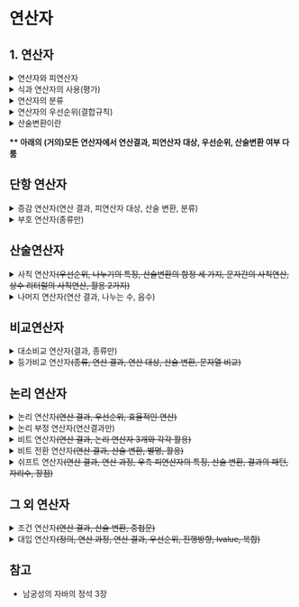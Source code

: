 # 연산자
## 1. 연산자
<details>
<summary>연산자와 피연산자</summary>
<div markdown = 1>

- 연산자 : 연산을 수행하는 기호
- 피연산자 : 연산의 대상(수식, 리터럴, 변수, 상수)
</div>
</details>

<details>
<summary>식과 연산자의 사용(평가)</summary>
<div markdown = 1>

- 연산자와 피연산자의 조합
- 평가(evaluation)
    - 식을 계산하여 결과를 얻는 것
    - 피연산자의 타입은 결과의 타입과 동일
- 식을 평가하여 '사용'해야한다. 대입연산자를 통해 변수에 대입하거나, System.out.print()로 화면에 출력하는 방법 등이 있다.
</div>
</details>

<details>
<summary>연산자의 분류</summary>
<div markdown = 1>

- 기능
    - 산술, 논리, 비교, 대입, 그 외(형변환, 삼항, instanceof..)
- 피연산자의 개수
    - 단항, 이항, 삼항
</div>
</details>

<details>
<summary>연산자의 우선순위(결합규칙)</summary>
<div markdown = 1>

- 산술 > 비교 > 논리 > 대입
- 단항 > 이항 > 삼항
- 연산자의 결합규칙(우선순위가 같을 때)
    - **단항 연산자**와 **대입 연산자**를 제외한 모든 연산의 진행방향은 **왼쪽 ➝ 오른쪽**
</details>

<details>
<summary>산술변환이란</summary>
<div markdown = 1>

- (이항 연산자의)연산 전에 피연산자 타입을 일치시키기 위해 일어나는 자동형변환
- 규칙
    1. 두 피연산자의 타입을 일치시킨다(보다 큰 타입으로)
        - 값 손실 최소화
    2. 피연산자의 타입이 int보다 작은타입이면 int로 변환(이 특징 잊기 쉬우니 주의하기)
        - 정수형 중 int가 가장 효율적으로 처리되는 기본 타입
</details>

**\*\* 아래의 (거의)모든 연산자에서 연산결과, 피연산자 대상, 우선순위, 산술변환 여부 다룸**

## 단항 연산자
<details>
<summary>증감 연산자(연산 결과, 피연산자 대상, 산술 변환, 분류)</summary>
<div markdown = 1>

- ++, --
- 연산 결과
    - 피연산자에 '저장된 값'을 1 증가 또는 감소시킴
- 피연산자
    - 피연산자로 정수, 실수 가능하나 상수는 불가능(변경이 불가하기 때문)
- 산술변환이 발생하지 않음
- 문자관련 계산에 유리(형변환이 없어서)
- 전위형
    - 값이 참조되기 전에 증가
- 후위형
    - 값이 참조된 후에 증가
</details>

<details>
<summary>부호 연산자(종류만)</summary>
<div markdown = 1>

- '-'
    - 피연산자의 부호를 반대로 변경함
- '+'
    - 하는 일이 없다
</details>

## 산술연산자
<details>
<summary>사칙 연산자<del>(우선순위, 나누기의 특징, 산술변환의 함정 세 가지, 문자간의 사칙연산, 상수 리터럴의 사칙연산, 활용 2가지)</del></summary>
<div markdown = 1>

- 내가 아는 그 사칙 연산자
- 우선순위
    - *, /, % > +, -
- 나누기의 특징
    - 피연산자 타입 == 결과값 타입
        - 실수 결과를 얻으려면, 피연산자 중 하나가 실수 타입이어야
        - int형인 경우, 나누기 결과값에서 소수점 이하 값은 버려짐
    - 나누는 수가 0
        - 피연산자가 정수형(0)인 경우 ➝ ArithmeticException
        - 피연산자가 실수형(0.0, 0.0f)인 경우 ➝ Infinity
- 산술변환의 함정 세가지
    1. 연산 시 int보다 작은 타입은 int로 형변환
        - 결과값이 int형 ➝ 명시적 형변환이 필요
        
            ``` 
            byte a = 10;
            byte b = 20;
            // byte c = a + b; //컴파일 에러 발생
            byte c = (byte)(a + b);
            ```
    2. 1번의 해결방법 적용 시 overflow로 값손실 발생
        - overflow 방지를 위해 미리 큰 자료형 사용하기
        
            ``` 
            byte a = 100;
            byte b = 200;
            // byte c = (byte)(a + b); 
            // 에러 발생 
            // 자료형의 범위를 넘음
            int c = a + b;
            ```
    3. 연산의 결과가 overflow
        - 피연산자를 보다 큰 타입으로 미리 명시적 형변환
            ```
            int a = 1_000_000;
            int b = 2_000_000;
            long c = a * b: //2,000,000,000,000
            // 실제 결과값 : -1454759936
            long d = (long)a * b;
            // 2,000,000,000,000
            ```
    4. 순서를 고려하여 식 작성하기
        - 같은 의미의 식이라도 연산의 순서에 따라 다른 결과가 나올 수 있다
            ```
            int a = 1_000_000;
            
            long b = a * a / a;
            // -727
            long c = a / a * a;
            //1,000,000
            ```
- 문자간의 사칙연산
    - 문자(char)는 유니코드(정수)로 저장됨
    - 정수간의 사칙연산과 동일
    - 'a'==97, 'A'==65, '0'==48 
- 상수 or 리터럴 간의 사칙연산
    - 컴파일러가 미리 덧셈 연산을 수행(=실행 시에 연산 수행x)
    - 그래서 리터럴 연산을 풀어써도 실행 시의 성능에는 차이가 없음
- 사칙연산을 활용 2가지
    - 실수의 소수점 n자리수 이하 버리기
    - 반올림
</details>

<details>
<summary>나머지 연산자(연산 결과, 나누는 수, 음수)</summary>
<div markdown = 1>

- 연산 결과
    - 나머지 값을 결과로 반환
- 나누기와 동일하게 나누는 수로 0은 사용 불가
- 연산자는 나누는 수로 음수도 허용하나, 부호는 무시 됨
</details>

## 비교연산자
<details>
<summary>대소비교 연산자(결과, 종류만)</summary>
<div markdown = 1>

- 연산 결과 
    - 두 피연산자의 값의 크기를 비교
- 종류
    - \>, <, >=, <=
</details>

<details>
<summary>등가비교 연산자<del>(종류, 연산 결과, 연산 대상, 산술 변환, 문자열 비교)</del></summary>
<div markdown = 1>

- ==, !=
- 연산 결과
    - 두 피연산자의 값이 같은지 다른지를 비교
- 연산 대상
    - 모든 자료형에 사용 가능
    - 기본형
        - 변수에 저장된 값이 같은지 확인
        - 객체의 주소값을 비교
- 산술변환
    - 실수타입의 비교
        - 소수점 이하의 값이 0이상인 실수를 2진수로 변환할 때 오차 발생
        - double, float타입의 값을 비교할 때 double을 float으로 형변환한 다음 비교해야
- 문자열 비교
    - 문자열 내용을 비교하기 위해서는 반드시 ==가 아닌 equals()를 사용
</details>

## 논리 연산자
<details>
<summary>논리 연산자<del>(연산 결과, 우선순위, 효율적인 연산)</del></summary>
<div markdown = 1>

- 연산 결과
    - || (OR 결합)
        - 피연산자 중 어느 한 쪽만 true이어도 true
    - && (And 결합)
        - 피연산자 양 쪽 다 true여야 true
- 우선 순위
    - && > ||
- 효율적인 연산
    - || 
        - 좌측 연산자가 true이면 우측 피연산자의 값은 평가 x
    - &&
        - 좌측 연산자가 false이면 우측 피연산자의 값은 평가 x
</details>

<details>
<summary>논리 부정 연산자(연산결과만)</summary>
<div markdown = 1>

- !x
- 연산 결과
    - 피연산자와 반대되는 boolean값
</details>

<details>
<summary>비트 연산자<del>(연산 결과, 논리 연산자 3개와 각각 활용)</del></summary>
<div markdown = 1>

- 피연산자를 비트단위로 논리연산
- 연산 결과
    - | (OR 연산자)
        - 피연산자 중 한 쪽의 값이 1이면 1을 결과로, 그 외는 0
        - 특정 비트의 값을 변경할 떄 주로 사용
            ```
            // 마지막 4bit를 0xF로 변환
                10101011
            OR  00001111
            --------------
                10101111
            ```
    - & (AND 연산자)
        - 피연산자 양쪽의 값이 1이면 1을 결과로, 그 외는 0
        - 주로 특정 비트의 값을 뽑아낼 때 사용
            ```
            // 마지막 4bit를 뽑아내기
                10101011
            AND 00001111
            --------------
                00001011
                ```
    - ^ (XOR 연산자)
        - 피연산자의 값이 다르면 1, 그 외는 0
        - 같은 값으로 XOR연산을 두 번 하면 원래의 값으로 돌아오는 특징
            ```
            // 간단한 암호화
                10101011
            XOR 00001111
            --------------
                10100100

                10100100
            XOR 00001111
            --------------
                10101011 // 원래의 값으로 돌아옴
            ```
</details>

<details>
<summary>비트 전환 연산자<del>(연산 결과, 산술 변환, 별명, 활용)</del></summary>
<div markdown = 1>

- 연산 결과
    - 피연산자를 2진수로 표현했을 때, 0은 1로, 1은 0으로 바꿈
- 산술 변환
    - 단항 연산이지만 피연산자의 타입이 int보다 작으면 int로 산술 변환 후 연산
- a.k.a. '1의 보수' 연산자
- 활용
    - 양의 정수 p에대한 음의 정수 -p를 얻으려면
        - ~p +1
    - 음의 정수 p에대한 양의 정수 p를 얻으려면
        - ~(p-1) (같지만.. 가독성을 위해)
</details>

<details>
<summary>쉬프트 연산자<del>(연산 결과, 연산 과정, 우측 피연산자의 특징, 산술 변환, 결과의 패턴, 자리수, 장점)</del></summary>
<div markdown = 1>

- 연산결과
    - 피연산자의 각 자리(2진수로 표현 시) 오른쪽(>>) 또는 왼쪽(<<)으로 이동
- 연산 과정
    1. 좌측 피연산자 수 만큼 자리 이동
    2. 자리이동으로 저장범위를 벗어난 값들은 버려지고 빈자리는 0(양수) 또는 1(음수)로 채워짐
- 우측 피연산자
    - 정수만 가능
    - 음수일 경우 부호없는 정수로 자동 형변환
- 산술 변환
    - 좌측 피연산자는 int산술변환이 일어남(int보다 작을 때)
    - 우측 피연산자는 타입을 일치시킬 필요가 없기 때문에 산술 변환 x
- 결과의 패턴
    - x << n 은 x * 2<sup>n</sup>의 결과와 동일
    - x >> n 은 x / 2<sup>n</sup>의 결과와 동일
- 자료형의 자리수보다 우측 피연산자의 수가 더 크면
    - 피연산자의 수로 자리수를 나눈 나머지의 수만큼 이동
- 나누기보다 속도가 더 빠름
</details>

## 그 외 연산자

<details>
<summary>조건 연산자<del>(연산 결과, 산술 변환, 중첩문)</del></summary>
<div markdown = 1>

- 삼항 연산자
    ```
    조건식 ? 식1 : 식2
    ```
- 연산 결과
    - 조건식의 평가 결과가 true이면 식1을, false이면 식2
- 중첩문 사용 가능
    ```
    int result = x > 0 ? 1 : ( x == 0 ? 0 : -1);
    ```
- 산술 변환
    - 조건 연산자의 식1, 식2의 타입이 다른 경우 산술변환 발생
</details>

<details>
<summary>대입 연산자<del>(정의, 연산 과정, 연산 결과, 우선순위, 진행방향, lvalue, 복합)</del></summary>
<div markdown = 1>

- =
- 정의
    - 저장공간에 값 또는 수식의 연산 결과를 저장하는데 사용
- 연산 과정
    - 오른쪽 피연산자의 값(or 평가 값)을 왼쪽 피연산자에 저장
- 연산 결과
    - 저장된 값을 연산 결과로 반환
- 우선순위
    - 연산자들 중 가장 낮은 우선순위
- 진행 방향
    - 오른쪽 ➝ 왼쪽
- lvalue
    - lvalue(left), rvalue(right)
    - lvalue는 반드시 변수처럼 변경 가능해야
        - 리터럴, 상수 안됨
- 복합 대입 연산자
    - 다른 연산자와의 결합
    - 타 연산자와 대입 연산자 간에 공백이 없어야
    - 예시
    ```
    int a += 3 // int a = a + 3;과 동일
    ```
</details>

## 참고
- 남궁성의 자바의 정석 3장